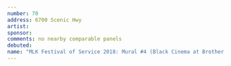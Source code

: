 ```yaml
---
number: 70
address: 6700 Scenic Hwy
artist:
sponsor:
comments: no nearby comparable panels
debuted:
name: "MLK Festival of Service 2018: Mural #4 (Black Cinema at Brother's Meat Market)"
---
```

